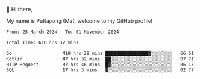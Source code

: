 👋 Hi there,

My name is Puttapong (Ma), welcome to my GitHub profile!

<!--START_SECTION:waka-->

```txt
From: 25 March 2024 - To: 01 November 2024

Total Time: 616 hrs 17 mins

Go                   410 hrs 29 mins ████████████████▓░░░░░░░░   66.61 %
Kotlin               47 hrs 32 mins  ██░░░░░░░░░░░░░░░░░░░░░░░   07.71 %
HTTP Request         37 hrs 46 mins  █▓░░░░░░░░░░░░░░░░░░░░░░░   06.13 %
SQL                  17 hrs 3 mins   ▓░░░░░░░░░░░░░░░░░░░░░░░░   02.77 %
```

<!--END_SECTION:waka-->
